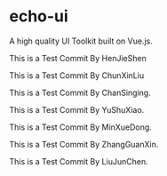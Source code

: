 <!--
 * @Author: 申恒杰
 * @Date: 2023-01-24 17:17:49
 * @Description: 铁沸物
 * @FilePath: \echo-ui\README.md
-->

# echo-ui

A high quality UI Toolkit built on Vue.js.

This is a Test Commit By HenJieShen

This is a Test Commit By ChunXinLiu

This is a Test Commit By ChanSinging.

This is a Test Commit By YuShuXiao.

This is a Test Commit By MinXueDong.

This is a Test Commit By ZhangGuanXin.

This is a Test Commit By LiuJunChen.
